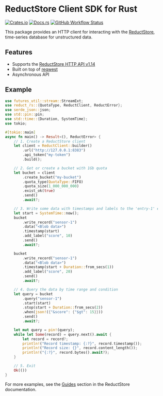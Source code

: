 # ReductStore Client SDK for Rust

[![Crates.io](https://img.shields.io/crates/v/reduct-rs)](https://crates.io/crates/reduct-rs)
[![Docs.rs](https://docs.rs/reduct-rs/badge.svg)](https://docs.rs/reduct-rs/latest/reduct_rs/)
[![GitHub Workflow Status](https://img.shields.io/github/actions/workflow/status/reductstore/reduct-rs/ci.yml?branch=main)](https://github.com/reductstore/reduct-rs/actions)

This package provides an HTTP client for interacting with the [ReductStore](https://www.reduct.store), time-series
database for unstructured data.

## Features

* Supports the [ReductStore HTTP API v1.14](https://www.reduct.store/docs/http-api)
* Built on top of [reqwest](https://github.com/seanmonstar/reqwest)
* Asynchronous API

## Example

```rust
use futures_util::stream::StreamExt;
use reduct_rs::{QuotaType, ReductClient, ReductError};
use serde_json::json;
use std::pin::pin;
use std::time::{Duration, SystemTime};
use tokio;

#[tokio::main]
async fn main() -> Result<(), ReductError> {
    // 1. Create a ReductStore client
    let client = ReductClient::builder()
        .url("http://127.0.0.1:8383")
        .api_token("my-token")
        .build();

    // 2. Get or create a bucket with 1Gb quota
    let bucket = client
        .create_bucket("my-bucket")
        .quota_type(QuotaType::FIFO)
        .quota_size(1_000_000_000)
        .exist_ok(true)
        .send()
        .await?;

    // 3. Write some data with timestamps and labels to the 'entry-1' entry
    let start = SystemTime::now();
    bucket
        .write_record("sensor-1")
        .data("<Blob data>")
        .timestamp(start)
        .add_label("score", 10)
        .send()
        .await?;

    bucket
        .write_record("sensor-1")
        .data("<Blob data>")
        .timestamp(start + Duration::from_secs(1))
        .add_label("score", 20)
        .send()
        .await?;

    // 4. Query the data by time range and condition
    let query = bucket
        .query("sensor-1")
        .start(start)
        .stop(start + Duration::from_secs(2))
        .when(json!({"&score": {"$gt": 15}}))
        .send()
        .await?;

    let mut query = pin!(query);
    while let Some(record) = query.next().await {
        let record = record?;
        println!("Record timestamp: {:?}", record.timestamp());
        println!("Record size: {}", record.content_length());
        println!("{:?}", record.bytes().await?);
    }

    // 5. Exit
    Ok(())
}

```

For more examples, see the [Guides](https://reduct.store/docs/guides) section in the ReductStore documentation.
